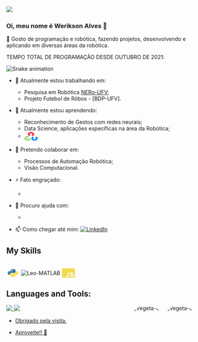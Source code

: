 <div height="105">
<img height="105" src = "https://readme-jokes.vercel.app/api?theme=watermelon" > 
</div>
<!-- https://stackoverflow.com/questions/1838873/visualizing-branch-topology-in-git/34467298#34467298 -->

### Oi, meu nome é Werikson Alves 👋
<!-- 
|   |  
| ------------------- | 
| <img src = "https://readme-jokes.vercel.app/api?theme=watermelon"  | 
 -->
<!-- <img src = "https://readme-jokes.vercel.app/api?theme=watermelon" height="105"> -->


:cactus: Gosto de programação e robótica, fazendo  projetos, desenvolvendo e aplicando em diversas áreas da robótica.

TEMPO TOTAL DE PROGRAMAÇÃO DESDE OUTUBRO DE 2021:
<!--
[![wakatime](https://wakatime.com/badge/user/bf46ab7b-2735-433b-a4d2-6f5ee4358812/project/5230adab-97f5-4bde-8d5c-2e7ad2f7b060.svg)](https://wakatime.com/badge/user/bf46ab7b-2735-433b-a4d2-6f5ee4358812)
[![wakatime](https://wakatime.com/badge/user/bf46ab7b-2735-433b-a4d2-6f5ee4358812/project/5230adab-97f5-4bde-8d5c-2e7ad2f7b060.svg)](https://wakatime.com/@meninoiure)
-->

![Snake animation](https://github.com/IureRosa/IureRosa/blob/output/github-contribution-grid-snake.svg)

- 🔭 Atualmente estou trabalhando em:
 
  - Pesquisa em Robótica [NERo-UFV](https://github.com/neroUFV);
  - Projeto Futebol de Rôbos - [BDP-UFV].
  
- 🌱 Atualmente estou aprendendo:

  - Reconhecimento de Gestos com redes neurais;
  - Data Science, aplicações específicas na área da Robótica;
  - <img align="center" alt="OpenCV" height="25" width="35" src="https://github.com/devicons/devicon/blob/master/icons/opencv/opencv-original.svg">.

- 👯 Pretendo colaborar em:

  - Processos de Automação Robótica;
  - Visão Computacional.
 
- ⚡ Fato engraçado:

  - 

- 🤔 Procuro ajuda com:

  - 

- 📫 Como chegar até mim:
[![LinkedIn](https://img.shields.io/badge/LinkedIn--_.svg?style=social&logo=linkedin&link=http:///www.linkedin.com/in/iure-rosa/)](https://www.linkedin.com/in/werikson-alves/)
<!-- 
![GitHub Followers](https://img.shields.io/github/followers/IureRosa?style=social) 
![Profile View Counter](https://komarev.com/ghpvc/?username=IureRosa) 🚀
-->
## My Skills

<div style="display: inline_block"><br>
  <img align="center" alt="Python" height="25" width="35" src="https://github.com/devicons/devicon/blob/master/icons/python/python-original.svg">
  <img align="center" alt="Leo-MATLAB" height="30" width="40" src="https://cdn.jsdelivr.net/gh/devicons/devicon/icons/matlab/matlab-original.svg">
  <img align="center" alt="JavaScript" height="25" width="35" src="https://raw.githubusercontent.com/devicons/devicon/master/icons/javascript/javascript-plain.svg">
</div>

## Languages and Tools:

<div align="left">
  <a href="https://github.com/IureRosa">
   <img align="right" alt="Vegeta-Gif" height="400" style="border-radius:50px;" src="./vegeta.gif">
   <img align="right" alt="Vegeta-Gif" height="380" style="border-radius:50px;" src="./vegeta.gif">
  <img height="200em" src="https://github-readme-stats.vercel.app/api?username=IureRosa&show_icons=true&theme=tokyonight&include_all_commits=true&count_private=true"/>
  <img height="200em" src="https://github-readme-stats.vercel.app/api/top-langs/?username=IureRosa&layout=compact&langs_count=7&theme=tokyonight"/>
</div>
 
- Obrigado pela visita. 
 
- Aproveite!! 🤖




<!--
**WeriksonAlves/WeriksonAlves** is a ✨ _special_ ✨ repository because its `README.md` (this file) appears on your GitHub profile.

Here are some ideas to get you started:

- 🔭 I’m currently working on ...
- 🌱 I’m currently learning ...
- 👯 I’m looking to collaborate on ...
- 🤔 I’m looking for help with ...
- 💬 Ask me about ...
- 📫 How to reach me: ...
- 😄 Pronouns: ...
- ⚡ Fun fact: ...
-->
